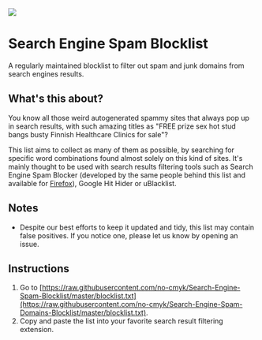 <img src="https://img.shields.io/badge/Busted%20domains-223392-green">

# Search Engine Spam Blocklist
A regularly maintained blocklist to filter out spam and junk domains from search engines results.


## What's this about?
You know all those weird autogenerated spammy sites that always pop up in search results, with such amazing titles as "FREE prize sex hot stud bangs busty Finnish Healthcare Clinics for sale"?

This list aims to collect as many of them as possible, by searching for specific word combinations found almost solely on this kind of sites.
It's mainly thought to be used with search results filtering tools such as Search Engine Spam Blocker (developed by the same people behind this list and available for [Firefox](https://addons.mozilla.org/en-US/firefox/addon/search-engine-spam-blocker)), Google Hit Hider or uBlacklist.

## Notes
- Despite our best efforts to keep it updated and tidy, this list may contain false positives. If you notice one, please let us know by opening an issue.

## Instructions
1. Go to [https://raw.githubusercontent.com/no-cmyk/Search-Engine-Spam-Blocklist/master/blocklist.txt](https://raw.githubusercontent.com/no-cmyk/Search-Engine-Spam-Domains-Blocklist/master/blocklist.txt).
2. Copy and paste the list into your favorite search result filtering extension.
